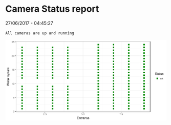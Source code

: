 Camera Status report
================
27/06/2017 - 04:45:27

    All cameras are up and running

![](camreport_files/figure-markdown_github/unnamed-chunk-2-1.png)

